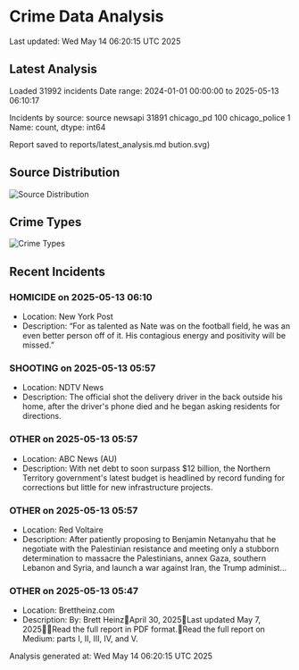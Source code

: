 # Crime Data Analysis
Last updated: Wed May 14 06:20:15 UTC 2025

## Latest Analysis

Loaded 31992 incidents
Date range: 2024-01-01 00:00:00 to 2025-05-13 06:10:17

Incidents by source:
source
newsapi           31891
chicago_pd          100
chicago_police        1
Name: count, dtype: int64

Report saved to reports/latest_analysis.md
bution.svg)

## Source Distribution
![Source Distribution](images/source_distribution.svg)

## Crime Types
![Crime Types](images/crime_types.svg)

## Recent Incidents

### HOMICIDE on 2025-05-13 06:10
- Location: New York Post
- Description: “For as talented as Nate was on the football field, he was an even better person off of it. His contagious energy and positivity will be missed.”


### SHOOTING on 2025-05-13 05:57
- Location: NDTV News
- Description: The official shot the delivery driver in the back outside his home, after the driver&#039;s phone died and he began asking residents for directions.


### OTHER on 2025-05-13 05:57
- Location: ABC News (AU)
- Description: With net debt to soon surpass $12 billion, the Northern Territory government's latest budget is headlined by record funding for corrections but little for new infrastructure projects.


### OTHER on 2025-05-13 05:57
- Location: Red Voltaire
- Description: After patiently proposing to Benjamin Netanyahu that he negotiate with the Palestinian resistance and meeting only a stubborn determination to massacre the Palestinians, annex Gaza, southern Lebanon and Syria, and launch a war against Iran, the Trump administ…


### OTHER on 2025-05-13 05:47
- Location: Brettheinz.com
- Description: By: Brett HeinzApril 30, 2025Last updated May 7, 2025Read the full report in PDF format.Read the full report on Medium: parts I, II, III, IV, and V.

Analysis generated at: Wed May 14 06:20:15 UTC 2025
